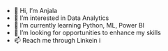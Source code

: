 - 👋 Hi, I’m Anjala
- 👀 I’m interested in Data Analytics
- 🌱 I’m currently learning Python, ML, Power BI
- 💞️ I’m looking for opportunities to enhance my skills
- 📫 Reach me through Linkein i

<!---
Anjala325/Anjala325 is a ✨ special ✨ repository because its `README.md` (this file) appears on your GitHub profile.
You can click the Preview link to take a look at your changes.
--->
